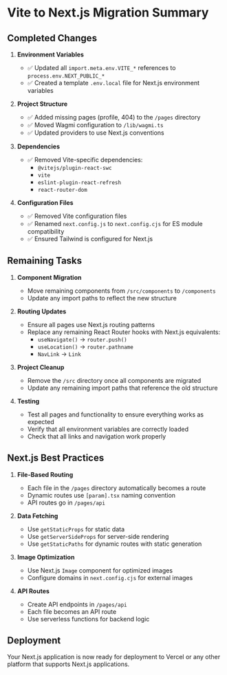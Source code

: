 # Vite to Next.js Migration Summary

## Completed Changes

1. **Environment Variables**
   - ✅ Updated all `import.meta.env.VITE_*` references to `process.env.NEXT_PUBLIC_*`
   - ✅ Created a template `.env.local` file for Next.js environment variables

2. **Project Structure**
   - ✅ Added missing pages (profile, 404) to the `/pages` directory
   - ✅ Moved Wagmi configuration to `/lib/wagmi.ts`
   - ✅ Updated providers to use Next.js conventions

3. **Dependencies**
   - ✅ Removed Vite-specific dependencies:
     - `@vitejs/plugin-react-swc`
     - `vite`
     - `eslint-plugin-react-refresh`
     - `react-router-dom`

4. **Configuration Files**
   - ✅ Removed Vite configuration files
   - ✅ Renamed `next.config.js` to `next.config.cjs` for ES module compatibility
   - ✅ Ensured Tailwind is configured for Next.js

## Remaining Tasks

1. **Component Migration**
   - Move remaining components from `/src/components` to `/components`
   - Update any import paths to reflect the new structure

2. **Routing Updates**
   - Ensure all pages use Next.js routing patterns
   - Replace any remaining React Router hooks with Next.js equivalents:
     - `useNavigate()` → `router.push()`
     - `useLocation()` → `router.pathname`
     - `NavLink` → `Link`

3. **Project Cleanup**
   - Remove the `/src` directory once all components are migrated
   - Update any remaining import paths that reference the old structure

4. **Testing**
   - Test all pages and functionality to ensure everything works as expected
   - Verify that all environment variables are correctly loaded
   - Check that all links and navigation work properly

## Next.js Best Practices

1. **File-Based Routing**
   - Each file in the `/pages` directory automatically becomes a route
   - Dynamic routes use `[param].tsx` naming convention
   - API routes go in `/pages/api`

2. **Data Fetching**
   - Use `getStaticProps` for static data
   - Use `getServerSideProps` for server-side rendering
   - Use `getStaticPaths` for dynamic routes with static generation

3. **Image Optimization**
   - Use Next.js `Image` component for optimized images
   - Configure domains in `next.config.cjs` for external images

4. **API Routes**
   - Create API endpoints in `/pages/api`
   - Each file becomes an API route
   - Use serverless functions for backend logic

## Deployment

Your Next.js application is now ready for deployment to Vercel or any other platform that supports Next.js applications.
